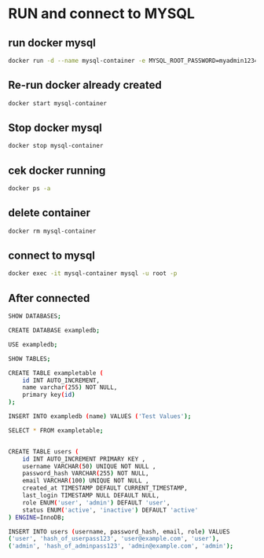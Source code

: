 
# RUN and connect to MYSQL

## run docker mysql
```bash
docker run -d --name mysql-container -e MYSQL_ROOT_PASSWORD=myadmin12345678 -p 3306:3306 -v /Users/nununugraha/Documents/Programming/LearnGo/my-app/mysqldb:/var/lib/mysql mysql
```

## Re-run docker already created
```bash
docker start mysql-container
```

## Stop docker mysql
```bash
docker stop mysql-container
```
## cek docker running
```bash
docker ps -a
```

## delete container 
```bash
docker rm mysql-container
```

## connect to mysql
```bash
docker exec -it mysql-container mysql -u root -p
```

## After connected
```bash
SHOW DATABASES;

CREATE DATABASE exampledb;

USE exampledb;

SHOW TABLES;

CREATE TABLE exampletable (
    id INT AUTO_INCREMENT,
    name varchar(255) NOT NULL,
    primary key(id)
);

INSERT INTO exampledb (name) VALUES ('Test Values');

SELECT * FROM exampletable;


CREATE TABLE users (
    id INT AUTO_INCREMENT PRIMARY KEY ,
    username VARCHAR(50) UNIQUE NOT NULL ,
    password_hash VARCHAR(255) NOT NULL,
    email VARCHAR(100) UNIQUE NOT NULL ,
    created_at TIMESTAMP DEFAULT CURRENT_TIMESTAMP,
    last_login TIMESTAMP NULL DEFAULT NULL,
    role ENUM('user', 'admin') DEFAULT 'user',
    status ENUM('active', 'inactive') DEFAULT 'active'
) ENGINE=InnoDB;

INSERT INTO users (username, password_hash, email, role) VALUES 
('user', 'hash_of_userpass123', 'user@example.com', 'user'),
('admin', 'hash_of_adminpass123', 'admin@example.com', 'admin');


```